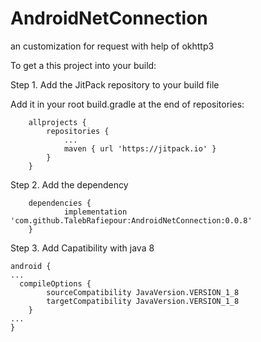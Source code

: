# AndroidNetConnection
an customization for request with help of okhttp3

To get a this project into your build:

Step 1. Add the JitPack repository to your build file

Add it in your root build.gradle at the end of repositories:

```
	allprojects {
		repositories {
			...
			maven { url 'https://jitpack.io' }
		}
	}
```

Step 2. Add the dependency
```
	dependencies {
	        implementation 'com.github.TalebRafiepour:AndroidNetConnection:0.0.8'
	}
```
Step 3. Add Capatibility with java 8
```
android {
...
  compileOptions {
        sourceCompatibility JavaVersion.VERSION_1_8
        targetCompatibility JavaVersion.VERSION_1_8
    }
...
}
 
